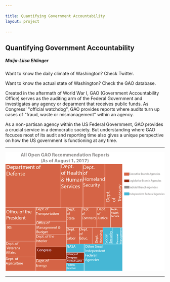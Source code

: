 ```yaml
---

title: Quantifying Government Accountability
layout: project

---
```


## Quantifying Government Accountability

##### Maija-Liisa Ehlinger



Want to know the daily climate of Washington?
Check Twitter.

Want to know the actual state of Washington?
Check the GAO database. 

Created in the aftermath of World War I, GAO (Government Accountability Office) serves as the auditing arm of the Federal Government and investigates any agency or deparment that receives public funds. As Congress' "official watchdog", GAO provides reports where audits turn up cases of "fraud, waste or mismanagement" within an agency. 

As a non-partisan agency within the US Federal Government, GAO provides a crucial service in a democratic society. But understanding where GAO focuces most of its audit and reporting time also gives a unique perspective on how the US government is functioning at any time. 

***

![](totalTRUE.png)

***



